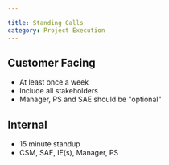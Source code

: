 ```yaml
---

title: Standing Calls
category: Project Execution
---
```


## Customer Facing
- At least once a week
- Include all stakeholders
- Manager, PS and SAE should be "optional"

## Internal
- 15 minute standup
- CSM, SAE, IE(s), Manager, PS
